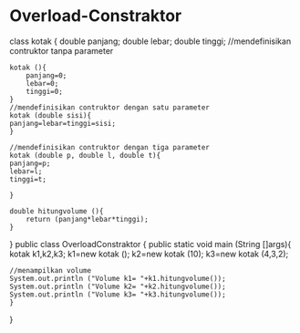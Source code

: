 # Overload-Constraktor

class kotak {
    double panjang;
    double lebar;
    double tinggi;
    //mendefinisikan contruktor tanpa parameter
    
    kotak (){
        panjang=0;
        lebar=0;
        tinggi=0;
    }
    //mendefinisikan contruktor dengan satu parameter
    kotak (double sisi){
    panjang=lebar=tinggi=sisi;
    }
    
    //mendefinisikan contruktor dengan tiga parameter 
    kotak (double p, double l, double t){
    panjang=p;
    lebar=l;
    tinggi=t;
            
    }
    
    double hitungvolume (){
        return (panjang*lebar*tinggi);
    }
}
public class OverloadConstraktor {
    public static void main (String []args){
    kotak k1,k2,k3;
    k1=new kotak ();
    k2=new kotak (10);
    k3=new kotak (4,3,2);
    
    //menampilkan volume
    System.out.println ("Volume k1= "+k1.hitungvolume());
    System.out.println ("Volume k2= "+k2.hitungvolume());
    System.out.println ("Volume k3= "+k3.hitungvolume());
    }
    
}
